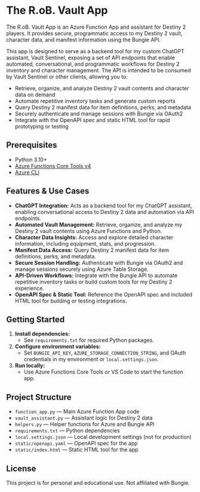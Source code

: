 # The R.oB. Vault App

The R.oB. Vault App is an Azure Function App and assistant for Destiny 2 players. It provides secure, programmatic access to my Destiny 2 vault, character data, and manifest information using the Bungie API.

This app is designed to serve as a backend tool for my custom ChatGPT assistant, Vault Sentinel, exposing a set of API endpoints that enable automated, conversational, and programmatic workflows for Destiny 2 inventory and character management. The API is intended to be consumed by Vault Sentinel or other clients, allowing you to:

- Retrieve, organize, and analyze Destiny 2 vault contents and character data on demand
- Automate repetitive inventory tasks and generate custom reports
- Query Destiny 2 manifest data for item definitions, perks, and metadata
- Securely authenticate and manage sessions with Bungie via OAuth2
- Integrate with the OpenAPI spec and static HTML tool for rapid prototyping or testing

## Prerequisites

- Python 3.10+
- [Azure Functions Core Tools v4](https://learn.microsoft.com/azure/azure-functions/functions-run-local)
- [Azure CLI](https://docs.microsoft.com/cli/azure/install-azure-cli)

## Features & Use Cases

- **ChatGPT Integration:** Acts as a backend tool for my ChatGPT assistant, enabling conversational access to Destiny 2 data and automation via API endpoints.
- **Automated Vault Management:** Retrieve, organize, and analyze my Destiny 2 vault contents using Azure Functions and Python.
- **Character Data Insights:** Access and explore detailed character information, including equipment, stats, and progression.
- **Manifest Data Access:** Query Destiny 2 manifest data for item definitions, perks, and metadata.
- **Secure Session Handling:** Authenticate with Bungie via OAuth2 and manage sessions securely using Azure Table Storage.
- **API-Driven Workflows:** Integrate with the Bungie API to automate repetitive inventory tasks or build custom tools for my Destiny 2 experience.
- **OpenAPI Spec & Static Tool:** Reference the OpenAPI spec and included HTML tool for building or testing integrations.

## Getting Started

1. **Install dependencies:**
   - See `requirements.txt` for required Python packages.
2. **Configure environment variables:**
   - Set `BUNGIE_API_KEY`, `AZURE_STORAGE_CONNECTION_STRING`, and OAuth credentials in my environment or `local.settings.json`.
3. **Run locally:**
   - Use Azure Functions Core Tools or VS Code to start the function app.

## Project Structure

- `function_app.py` — Main Azure Function App code
- `vault_assistant.py` — Assistant logic for Destiny 2 data
- `helpers.py` — Helper functions for Azure and Bungie API
- `requirements.txt` — Python dependencies
- `local.settings.json` — Local development settings (not for production)
- `static/openapi.yaml` — OpenAPI spec for the app
- `static/index.html` — Static HTML tool for the app

## License

This project is for personal and educational use. Not affiliated with Bungie.
